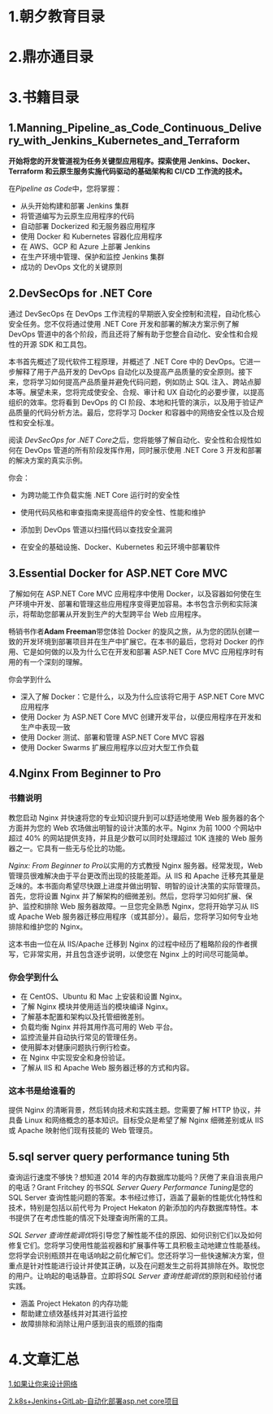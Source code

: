 # 1.朝夕教育目录





# 2.鼎亦通目录







# 3.书籍目录

## 1.Manning_Pipeline_as_Code_Continuous_Delivery_with_Jenkins_Kubernetes_and_Terraform



**开始将您的开发管道视为任务关键型应用程序。探索使用 Jenkins、Docker、Terraform 和云原生服务实施代码驱动的基础架构和 CI/CD 工作流的技术。**

在*Pipeline as Code*中，您将掌握：

- 从头开始构建和部署 Jenkins 集群
- 将管道编写为云原生应用程序的代码
- 自动部署 Dockerized 和无服务器应用程序
- 使用 Docker 和 Kubernetes 容器化应用程序
- 在 AWS、GCP 和 Azure 上部署 Jenkins
- 在生产环境中管理、保护和监控 Jenkins 集群
- 成功的 DevOps 文化的关键原则



## 2.DevSecOps for .NET Core



通过 DevSecOps 在 DevOps 工作流程的早期嵌入安全控制和流程，自动化核心安全任务。您不仅将通过使用 .NET Core 开发和部署的解决方案示例了解 DevOps 管道中的各个阶段，而且还将了解有助于您整合自动化、安全性和合规性的开源 SDK 和工具包。 

本书首先概述了现代软件工程原理，并概述了 .NET Core 中的 DevOps。它进一步解释了用于产品开发的 DevOps 自动化以及提高产品质量的安全原则。接下来，您将学习如何提高产品质量并避免代码问题，例如防止 SQL 注入、跨站点脚本等。展望未来，您将完成使安全、合规、审计和 UX 自动化的必要步骤，以提高组织的效率。您将看到 DevOps 的 CI 阶段、本地和托管的演示，以及用于验证产品质量的代码分析方法。最后，您将学习 Docker 和容器中的网络安全性以及合规性和安全标准。 

阅读 *DevSecOps for .NET Core*之后，您将能够了解自动化、安全性和合规性如何在 DevOps 管道的所有阶段发挥作用，同时展示使用 .NET Core 3 开发和部署的解决方案的真实示例。

你会：

- 为跨功能工作负载实施 .NET Core 运行时的安全性 
- 使用代码风格和审查指南来提高组件的安全性、性能和维护

- 添加到 DevOps 管道以扫描代码以查找安全漏洞
- 在安全的基础设施、Docker、Kubernetes 和云环境中部署软件



## 3.Essential Docker for ASP.NET Core MVC



了解如何在 ASP.NET Core MVC 应用程序中使用 Docker，以及容器如何使在生产环境中开发、部署和管理这些应用程序变得更加容易。本书包含示例和实际演示，将帮助您部署从开发到生产的大型跨平台 Web 应用程序。

畅销书作者**Adam Freeman**带您体验 Docker 的旋风之旅，从为您的团队创建一致的开发环境到部署项目并在生产中扩展它。在本书的最后，您将对 Docker 的作用、它是如何做的以及为什么它在开发和部署 ASP.NET Core MVC 应用程序时有用的有一个深刻的理解。

你会学到什么

- 深入了解 Docker：它是什么，以及为什么应该将它用于 ASP.NET Core MVC 应用程序
- 使用 Docker 为 ASP.NET Core MVC 创建开发平台，以便应用程序在开发和生产中表现一致
- 使用 Docker 测试、部署和管理 ASP.NET Core MVC 容器
- 使用 Docker Swarms 扩展应用程序以应对大型工作负载



## 4.Nginx From Beginner to Pro

### 书籍说明

教您启动 Nginx 并快速将您的专业知识提升到可以舒适地使用 Web 服务器的各个方面并为您的 Web 农场做出明智的设计决策的水平。Nginx 为前 1000 个网站中超过 40% 的网站提供支持，并且是少数可以同时处理超过 10K 连接的 Web 服务器之一。它具有一些无与伦比的功能。

*Nginx: From Beginner to Pro*以实用的方式教授 Nginx 服务器。经常发现，Web 管理员很难解决由于平台更改而出现的技能差距。从 IIS 和 Apache 迁移充其量是乏味的。本书面向希望尽快跟上进度并做出明智、明智的设计决策的实际管理员。首先，您将设置 Nginx 并了解架构的细微差别。然后，您将学习如何扩展、保护、监控和排除 Web 服务器故障。一旦您完全熟悉 Nginx，您将开始学习从 IIS 或 Apache Web 服务器迁移应用程序（或其部分）。最后，您将学习如何专业地排除和维护您的 Nginx。

这本书由一位在从 IIS/Apache 迁移到 Nginx 的过程中经历了粗略阶段的作者撰写，它非常实用，并且包含逐步说明，以使您在 Nginx 上的时间尽可能简单。

### 你会学到什么

- 在 CentOS、Ubuntu 和 Mac 上安装和设置 Nginx。
- 了解 Nginx 模块并使用适当的模块编译 Nginx。
- 了解基本配置和架构以及托管细微差别。
- 负载均衡 Nginx 并将其用作高可用的 Web 平台。
- 监控流量并自动执行常见的管理任务。
- 使用脚本对健康问题执行例行检查。
- 在 Nginx 中实现安全和身份验证。
- 了解从 IIS 和 Apache Web 服务器迁移的方式和内容。

### 这本书是给谁看的

提供 Nginx 的清晰背景，然后转向技术和实践主题。您需要了解 HTTP 协议，并具备 Linux 和网络概念的基本知识。目标受众是希望了解 Nginx 细微差别或从 IIS 或 Apache 映射他们现有技能的 Web 管理员。



## 5.sql server query performance tuning 5th



查询运行速度不够快？想知道 2014 年的内存数据库功能吗？厌倦了来自沮丧用户的电话？Grant Fritchey 的书*SQL Server Query Performance Tuning*是您的 SQL Server 查询性能问题的答案。本书经过修订，涵盖了最新的性能优化特性和技术，特别是包括以前代号为 Project Hekaton 的新添加的内存数据库特性。本书提供了在考虑性能的情况下处理查询所需的工具。

*SQL Server 查询性能调优*将引导您了解性能不佳的原因、如何识别它们以及如何修复它们。您将学习使用性能监视器和扩展事件等工具积极主动地建立性能基线。您将学会识别瓶颈并在电话响起之前化解它们。您还将学习一些快速解决方案，但重点是针对性能进行设计并使其正确，以及在问题发生之前将其排除在外。取悦您的用户。让响起的电话静音。立即将*SQL Server 查询性能调优*的原则和经验付诸实践。

- 涵盖 Project Hekaton 的内存功能
- 帮助建立绩效基线并对其进行监控
- 故障排除和消除让用户感到沮丧的瓶颈的指南



# 4.文章汇总

[1.如果让你来设计网络](https://mp.weixin.qq.com/s/jiPMUk6zUdOY6eKxAjNDbQ)

[2.k8s+Jenkins+GitLab-自动化部署asp.net core项目](https://www.cnblogs.com/guolianyu/p/9520046.html)











